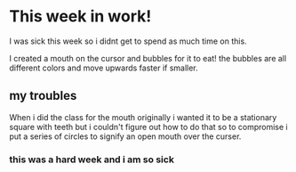 # This week in work!

I was sick this week so i didnt get to spend as much time on this.

I created a mouth on the cursor and bubbles for it to eat! the bubbles are all different colors and move upwards faster if smaller.

## my troubles

When i did the class for the mouth originally i wanted it to be a stationary square with teeth but i couldn't figure out how to do that so to compromise i put a series of circles to signify an open mouth over the curser.

### this was a hard week and i am so sick
